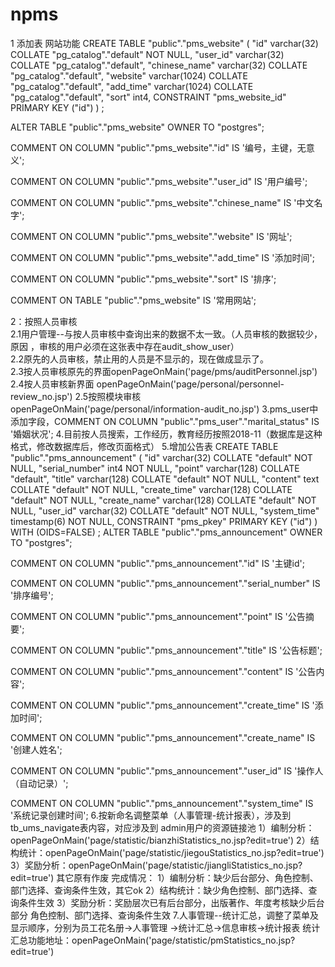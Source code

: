 # npms
1 添加表
网站功能
CREATE TABLE "public"."pms_website" (
  "id" varchar(32) COLLATE "pg_catalog"."default" NOT NULL,
  "user_id" varchar(32) COLLATE "pg_catalog"."default",
  "chinese_name" varchar(32) COLLATE "pg_catalog"."default",
  "website" varchar(1024) COLLATE "pg_catalog"."default",
  "add_time" varchar(1024) COLLATE "pg_catalog"."default",
  "sort" int4,
  CONSTRAINT "pms_website_id" PRIMARY KEY ("id")
)
;

ALTER TABLE "public"."pms_website" 
  OWNER TO "postgres";

COMMENT ON COLUMN "public"."pms_website"."id" IS '编号，主键，无意义';

COMMENT ON COLUMN "public"."pms_website"."user_id" IS '用户编号';

COMMENT ON COLUMN "public"."pms_website"."chinese_name" IS '中文名字';

COMMENT ON COLUMN "public"."pms_website"."website" IS '网址';

COMMENT ON COLUMN "public"."pms_website"."add_time" IS '添加时间';

COMMENT ON COLUMN "public"."pms_website"."sort" IS '排序';

COMMENT ON TABLE "public"."pms_website" IS '常用网站';


2：按照人员审核  <Br/>
   2.1用户管理--与按人员审核中查询出来的数据不太一致。（人员审核的数据较少，原因 ，审核的用户必须在这张表中存在audit_show_user）<Br/>
   2.2原先的人员审核，禁止用的人员是不显示的，现在做成显示了。<Br/>
   2.3按人员审核原先的界面openPageOnMain('page/pms/auditPersonnel.jsp')
   2.4按人员审核新界面 openPageOnMain('page/personal/personnel-review_no.jsp')
   2.5按照模块审核openPageOnMain('page/personal/information-audit_no.jsp')
3.pms_user中添加字段，COMMENT ON COLUMN "public"."pms_user"."marital_status" IS '婚姻状况';
4.目前按人员搜索，工作经历，教育经历按照2018-11（数据库是这种格式，修改数据库后，修改页面格式）
5.增加公告表
CREATE TABLE "public"."pms_announcement" (
"id" varchar(32) COLLATE "default" NOT NULL,
"serial_number" int4 NOT NULL,
"point" varchar(128) COLLATE "default",
"title" varchar(128) COLLATE "default" NOT NULL,
"content" text COLLATE "default" NOT NULL,
"create_time" varchar(128) COLLATE "default" NOT NULL,
"create_name" varchar(128) COLLATE "default" NOT NULL,
"user_id" varchar(32) COLLATE "default" NOT NULL,
"system_time" timestamp(6) NOT NULL,
CONSTRAINT "pms_pkey" PRIMARY KEY ("id")
)
WITH (OIDS=FALSE)
;
ALTER TABLE "public"."pms_announcement" OWNER TO "postgres";

COMMENT ON COLUMN "public"."pms_announcement"."id" IS '主键id';

COMMENT ON COLUMN "public"."pms_announcement"."serial_number" IS '排序编号';

COMMENT ON COLUMN "public"."pms_announcement"."point" IS '公告摘要';

COMMENT ON COLUMN "public"."pms_announcement"."title" IS '公告标题';

COMMENT ON COLUMN "public"."pms_announcement"."content" IS '公告内容';

COMMENT ON COLUMN "public"."pms_announcement"."create_time" IS '添加时间';

COMMENT ON COLUMN "public"."pms_announcement"."create_name" IS '创建人姓名';

COMMENT ON COLUMN "public"."pms_announcement"."user_id" IS '操作人（自动记录）';

COMMENT ON COLUMN "public"."pms_announcement"."system_time" IS '系统记录创建时间';
6.按新命名调整菜单（人事管理-统计报表），涉及到tb_ums_navigate表内容，对应涉及到
admin用户的资源链接池
    1）编制分析：openPageOnMain('page/statistic/bianzhiStatistics_no.jsp?edit=true')
    2）结构统计：openPageOnMain('page/statistic/jiegouStatistics_no.jsp?edit=true')	
    3）奖励分析：openPageOnMain('page/statistic/jiangliStatistics_no.jsp?edit=true')
    其它原有作废
完成情况：
    1）编制分析：缺少后台部分、角色控制、部门选择、查询条件生效，其它ok
    2）结构统计：缺少角色控制、部门选择、查询条件生效
    3）奖励分析：奖励层次已有后台部分，出版著作、年度考核缺少后台部分
                角色控制、部门选择、查询条件生效
7.人事管理--统计汇总，调整了菜单及显示顺序，分别为员工花名册->人事管理
    ->统计汇总->信息审核->统计报表
    统计汇总功能地址：openPageOnMain('page/statistic/pmStatistics_no.jsp?edit=true')